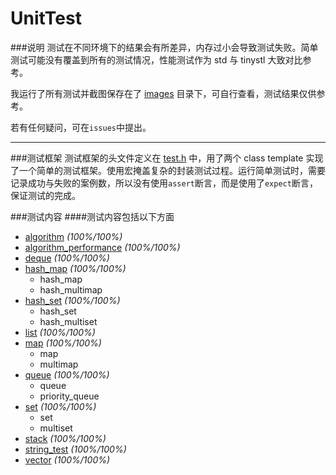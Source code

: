 UnitTest
=====
###说明
  测试在不同环境下的结果会有所差异，内存过小会导致测试失败。简单测试可能没有覆盖到所有的测试情况，性能测试作为 std 与 tinystl 大致对比参考。</br>

  我运行了所有测试并截图保存在了 [images](https://github.com/Alinshans/MyTinySTL/tree/master/MyTinySTL/Test/images) 目录下，可自行查看，测试结果仅供参考。</br>
  
  若有任何疑问，可在`issues`中提出。</br>
___
###测试框架
  测试框架的头文件定义在 [test.h](https://github.com/Alinshans/MyTinySTL/blob/master/MyTinySTL/Test/test.h) 中，用了两个 class template 实现了一个简单的测试框架。使用宏掩盖复杂的封装测试过程。运行简单测试时，需要记录成功与失败的案例数，所以没有使用`assert`断言，而是使用了`expect`断言，保证测试的完成。</br>
  
###测试内容
####测试内容包括以下方面
  * [algorithm](https://github.com/Alinshans/MyTinySTL/blob/master/MyTinySTL/Test/algorithm_test.h) *(100%/100%)*
  * [algorithm_performance](https://github.com/Alinshans/MyTinySTL/blob/master/MyTinySTL/Test/algorithm_performance_test.h) *(100%/100%)*
  * [deque](https://github.com/Alinshans/MyTinySTL/blob/master/MyTinySTL/Test/deque_test.h) *(100%/100%)*
  * [hash_map](https://github.com/Alinshans/MyTinySTL/blob/master/MyTinySTL/Test/hash_map_test.h) *(100%/100%)*
    * hash_map
    * hash_multimap
  * [hash_set](https://github.com/Alinshans/MyTinySTL/blob/master/MyTinySTL/Test/hash_set_test.h) *(100%/100%)*
    * hash_set
    * hash_multiset
  * [list](https://github.com/Alinshans/MyTinySTL/blob/master/MyTinySTL/Test/list_test.h) *(100%/100%)*
  * [map](https://github.com/Alinshans/MyTinySTL/blob/master/MyTinySTL/Test/map_test.h) *(100%/100%)*
    * map
    * multimap
  * [queue](https://github.com/Alinshans/MyTinySTL/blob/master/MyTinySTL/Test/queue_test.h) *(100%/100%)*
    * queue
    * priority_queue
  * [set](https://github.com/Alinshans/MyTinySTL/blob/master/MyTinySTL/Test/set_test.h) *(100%/100%)*
    * set
    * multiset
  * [stack](https://github.com/Alinshans/MyTinySTL/blob/master/MyTinySTL/Test/stack_test.h) *(100%/100%)*
  * [string_test](https://github.com/Alinshans/MyTinySTL/blob/master/MyTinySTL/Test/string_test.h) *(100%/100%)*
  * [vector](https://github.com/Alinshans/MyTinySTL/blob/master/MyTinySTL/Test/vector_test.h) *(100%/100%)*
  
